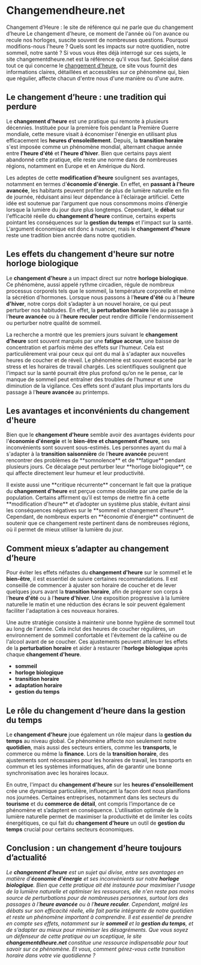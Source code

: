 # Changemendheure.net
Changement d’Heure : le site de référence qui ne parle que du changement d’heure 
Le changement d'heure, ce moment de l'année où l'on avance ou recule nos horloges, suscite souvent de nombreuses questions. Pourquoi modifions-nous l'heure ? Quels sont les impacts sur notre quotidien, notre sommeil, notre santé ? Si vous vous êtes déjà interrogé sur ces sujets, le site changementdheure.net est la référence qu'il vous faut. Spécialisé dans tout ce qui concerne le <a href="https://changementdheure.net/">changement d'heure</a>, ce site vous fournit des informations claires, détaillées et accessibles sur ce phénomène qui, bien que régulier, affecte chacun d'entre nous d'une manière ou d'une autre.

<h2>Le changement d’heure : une tradition qui perdure</h2>

<p>Le <b><b>changement d'heure</b></b> est une pratique qui remonte à plusieurs décennies. Instituée pour la première fois pendant la Première Guerre mondiale, cette mesure visait à économiser l'énergie en utilisant plus efficacement les <b><b>heures d'ensoleillement</b></b>. Depuis, la <b><b>transition horaire</b></b> s'est imposée comme un phénomène mondial, alternant chaque année entre <b><b>l'heure d'été</b></b> et <b><b>l'heure d'hiver</b></b>. Bien que certains pays aient abandonné cette pratique, elle reste une norme dans de nombreuses régions, notamment en Europe et en Amérique du Nord.</p> <p>Les adeptes de cette <b><b>modification d'heure</b></b> soulignent ses avantages, notamment en termes d'<b><b>économie d'énergie</b></b>. En effet, en <b><b>passant à l'heure avancée</b></b>, les habitants peuvent profiter de plus de lumière naturelle en fin de journée, réduisant ainsi leur dépendance à l'éclairage artificiel. Cette idée est soutenue par l’argument que nous consommons moins d’énergie lorsque la lumière du jour dure plus longtemps. Cependant, le <b><b>débat</b></b> sur l'efficacité réelle du <b><b>changement d'heure</b></b> continue, certains experts pointant les conséquences sur la <b><b>gestion du temps</b></b> et l'impact sur la santé. L'argument économique est donc à nuancer, mais le <b><b>changement d'heure</b></b> reste une tradition bien ancrée dans notre quotidien.</p>
<h2>Les effets du changement d'heure sur notre horloge biologique</h2>

<p>Le <b><b>changement d'heure</b></b> a un impact direct sur notre <b><b>horloge biologique</b></b>. Ce phénomène, aussi appelé rythme circadien, régule de nombreux processus corporels tels que le sommeil, la température corporelle et même la sécrétion d'hormones. Lorsque nous passons à l'<b><b>heure d'été</b></b> ou à l'<b><b>heure d'hiver</b></b>, notre corps doit s’adapter à un nouvel horaire, ce qui peut perturber nos habitudes. En effet, la <b><b>perturbation horaire</b></b> liée au passage à l'<b><b>heure avancée</b></b> ou à l'<b><b>heure reculer</b></b> peut rendre difficile l'endormissement ou perturber notre qualité de sommeil.</p> <p>La recherche a montré que les premiers jours suivant le <b><b>changement d'heure</b></b> sont souvent marqués par une <b><b>fatigue accrue</b></b>, une baisse de concentration et parfois même des effets sur l'humeur. Cela est particulièrement vrai pour ceux qui ont du mal à s'adapter aux nouvelles heures de coucher et de réveil. Le phénomène est souvent exacerbé par le stress et les horaires de travail chargés. Les scientifiques soulignent que l'impact sur la santé pourrait être plus profond qu’on ne le pense, car le manque de sommeil peut entraîner des troubles de l'humeur et une diminution de la vigilance. Ces effets sont d'autant plus importants lors du passage à l'<b><b>heure avancée</b></b> au printemps.</p>
<h2>Les avantages et inconvénients du changement d'heure</h2>

<p>Bien que le <b><b>changement d'heure</b></b> semble avoir des avantages évidents pour l'<b><b>économie d'énergie</b></b> et le <b><b>bien-être et changement d'heure</b></b>, ses inconvénients sont souvent sous-estimés. Les personnes ayant du mal à s'adapter à la <b><b>transition saisonnière</b></b> de l'<b><b>heure avancée</b></b> peuvent rencontrer des problèmes de **somnolence** et de **fatigue** pendant plusieurs jours. Ce décalage peut perturber leur **horloge biologique**, ce qui affecte directement leur humeur et leur productivité.</p> <p>Il existe aussi une **critique récurrente** concernant le fait que la pratique du <b><b>changement d'heure</b></b> est perçue comme obsolète par une partie de la population. Certains affirment qu’il est temps de mettre fin à cette **modification d'heure** et d’adopter un système plus stable, évitant ainsi les conséquences négatives sur le **sommeil et changement d'heure**. Cependant, de nombreux experts en **économie d'énergie** continuent de soutenir que ce changement reste pertinent dans de nombreuses régions, où il permet de mieux utiliser la lumière du jour.</p>
<h2>Comment mieux s’adapter au changement d’heure</h2>

<p>Pour éviter les effets néfastes du <b><b>changement d'heure</b></b> sur le sommeil et le <b><b>bien-être</b></b>, il est essentiel de suivre certaines recommandations. Il est conseillé de commencer à ajuster son horaire de coucher et de lever quelques jours avant la <b><b>transition horaire</b></b>, afin de préparer son corps à l'<b><b>heure d'été</b></b> ou à l'<b><b>heure d'hiver</b></b>. Une exposition progressive à la lumière naturelle le matin et une réduction des écrans le soir peuvent également faciliter l'adaptation à ces nouveaux horaires.</p> <p>Une autre stratégie consiste à maintenir une bonne hygiène de sommeil tout au long de l'année. Cela inclut des heures de coucher régulières, un environnement de sommeil confortable et l'évitement de la caféine ou de l'alcool avant de se coucher. Ces ajustements peuvent atténuer les effets de la <b><b>perturbation horaire</b></b> et aider à restaurer l'<b><b>horloge biologique</b></b> après chaque <b><b>changement d'heure</b></b>.</p> <ul> <li><b><b>sommeil</b></b></li> <li><b><b>horloge biologique</b></b></li> <li><b><b>transition horaire</b></b></li> <li><b><b>adaptation horaire</b></b></li> <li><b><b>gestion du temps</b></b></li> </ul>
<h2>Le rôle du changement d’heure dans la gestion du temps</h2>

<p>Le <b><b>changement d'heure</b></b> joue également un rôle majeur dans la <b><b>gestion du temps</b></b> au niveau global. Ce phénomène affecte non seulement notre <b><b>quotidien</b></b>, mais aussi des secteurs entiers, comme les <b><b>transports</b></b>, le commerce ou même la <b><b>finance</b></b>. Lors de la <b><b>transition horaire</b></b>, des ajustements sont nécessaires pour les horaires de travail, les transports en commun et les systèmes informatiques, afin de garantir une bonne synchronisation avec les horaires locaux.</p> <p>En outre, l'impact du <b><b>changement d'heure</b></b> sur les <b><b>heures d'ensoleillement</b></b> crée une dynamique particulière, influençant la façon dont nous planifions nos journées. Certaines entreprises, notamment dans les secteurs du <b><b>tourisme</b></b> et du <b><b>commerce de détail</b></b>, ont compris l’importance de ce phénomène et s’adaptent en conséquence. L’utilisation optimale de la lumière naturelle permet de maximiser la productivité et de limiter les coûts énergétiques, ce qui fait du <b><b>changement d'heure</b></b> un outil de <b><b>gestion du temps</b></b> crucial pour certains secteurs économiques.</p>

<h2>Conclusion : un changement d’heure toujours d’actualité</h2>

<i>Le <b><b>changement d'heure</b></b> est un sujet qui divise, entre ses avantages en matière d'<b><b>économie d'énergie</b></b> et ses inconvénients sur notre <b><b>horloge biologique</b></b>. Bien que cette pratique ait été instaurée pour maximiser l'usage de la lumière naturelle et optimiser les ressources, elle n'en reste pas moins source de perturbations pour de nombreuses personnes, surtout lors des passages à l'<b><b>heure avancée</b></b> ou à l'<b><b>heure reculer</b></b>. Cependant, malgré les débats sur son efficacité réelle, elle fait partie intégrante de notre quotidien et reste un phénomène important à comprendre. Il est essentiel de prendre en compte ses effets, notamment sur le <b><b>sommeil</b></b> et la <b><b>gestion du temps</b></b>, et de s’adapter au mieux pour minimiser les désagréments. Que vous soyez un défenseur de cette pratique ou un sceptique, le site <b><b>changementdheure.net</b></b> constitue une ressource indispensable pour tout savoir sur ce phénomène. Et vous, comment gérez-vous cette transition horaire dans votre vie quotidienne ?</i>
